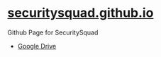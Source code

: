 # [securitysquad.github.io](https://securitysquad.github.io)
Github Page for SecuritySquad

- [Google Drive](https://drive.google.com/drive/folders/0B6xOYSEpjTlwNDIzTmpMWktWZzg)
